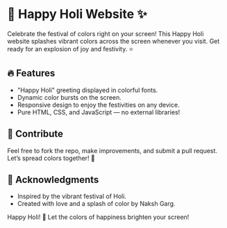 # 🌸 Happy Holi Website ✨

Celebrate the festival of colors right on your screen! This Happy Holi website splashes vibrant colors across the screen whenever you visit. Get ready for an explosion of joy and festivity. ⭐

## 🔥 Features
- "Happy Holi" greeting displayed in colorful fonts.
- Dynamic color bursts on the screen.
- Responsive design to enjoy the festivities on any device.
- Pure HTML, CSS, and JavaScript — no external libraries!


## 👋 Contribute
Feel free to fork the repo, make improvements, and submit a pull request. Let’s spread colors together! 💨

## 💖 Acknowledgments
- Inspired by the vibrant festival of Holi.
- Created with love and a splash of color by Naksh Garg.

Happy Holi! 🌸 Let the colors of happiness brighten your screen!

